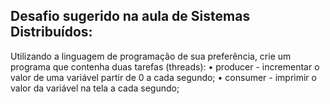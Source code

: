 ## Desafio sugerido na aula de Sistemas Distribuídos:
Utilizando a linguagem de programação de sua preferência, crie um programa que
contenha duas tarefas (threads):
• producer - incrementar o valor de uma variável partir de 0 a cada segundo;
• consumer - imprimir o valor da variável na tela a cada segundo;
